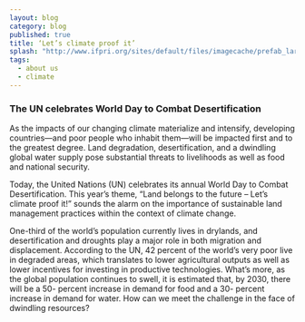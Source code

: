 ```yaml
---
layout: blog
category: blog
published: true
title: ‘Let’s climate proof it’
splash: "http://www.ifpri.org/sites/default/files/imagecache/prefab_large/8790104750_23634e1ae7_m.jpg"
tags:
  - about us
  - climate
---
```


### The UN celebrates World Day to Combat Desertification

As the impacts of our changing climate materialize and intensify, developing countries—and poor people who inhabit them—will be impacted first and to the greatest degree. Land degradation, desertification, and a dwindling global water supply pose substantial threats to livelihoods as well as food and national security.

Today, the United Nations (UN) celebrates its annual World Day to Combat Desertification. This year’s theme, “Land belongs to the future – Let’s climate proof it!” sounds the alarm on the importance of sustainable land management practices within the context of climate change.

One-third of the world’s population currently lives in drylands, and desertification and droughts play a major role in both migration and displacement. According to the UN, 42 percent of the world’s very poor live in degraded areas, which translates to lower agricultural outputs as well as lower incentives for investing in productive technologies. What’s more, as the global population continues to swell, it is estimated that, by 2030, there will be a 50- percent increase in demand for food and a 30- percent increase in demand for water. How can we meet the challenge in the face of dwindling resources?